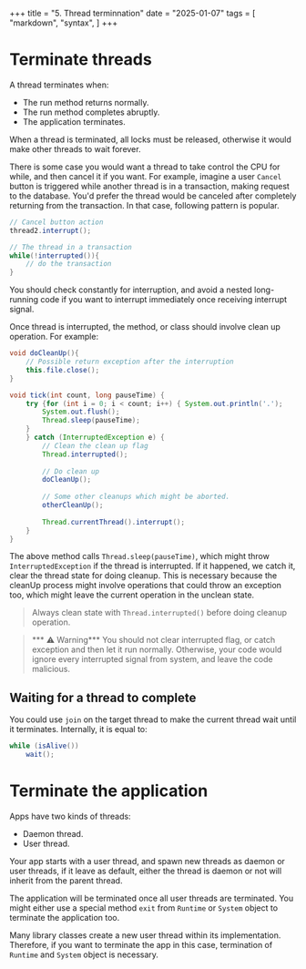 +++
title = "5. Thread terminnation"
date = "2025-01-07"
tags = [
    "markdown",
    "syntax",
]
+++

# Terminate threads

A thread terminates when:
+ The run method returns normally.
+ The run method completes abruptly.
+ The application terminates.

When a thread is terminated, all locks must be released, otherwise it would make other threads to wait forever.

There is some case you would want a thread to take control the CPU for while, and then cancel it if you want.
For example, imagine a user `Cancel` button is triggered while another thread is in a transaction,
making request to the database. You'd prefer the thread would be canceled after completely returning from the
transaction. In that case, following pattern is popular.

```java
// Cancel button action
thread2.interrupt();
```

```java
// The thread in a transaction
while(!interrupted()){
    // do the transaction
}
```

You should check constantly for interruption, and avoid a nested long-running code if you want to interrupt immediately
once receiving interrupt signal.

Once thread is interrupted, the method, or class should involve clean up operation. For example:
```java
void doCleanUp(){
    // Possible return exception after the interruption
    this.file.close();
}

void tick(int count, long pauseTime) {
    try {for (int i = 0; i < count; i++) { System.out.println('.');
        System.out.flush();
        Thread.sleep(pauseTime);
    }
    } catch (InterruptedException e) {
        // Clean the clean up flag
        Thread.interrupted();
        
        // Do clean up
        doCleanUp();
        
        // Some other cleanups which might be aborted.
        otherCleanUp();
        
        Thread.currentThread().interrupt();
    }
}

```

The above method calls `Thread.sleep(pauseTime)`, which might throw `InterruptedException` if the thread is interrupted. If it happened, we catch it, clear the thread state for doing cleanup. This is necessary because the cleanUp process might involve
operations that could throw an exception too, which might leave the current operation in the unclean state.


> Always clean state with `Thread.interrupted()` before doing cleanup operation.


> *** ⚠️ Warning***
> You should not clear interrupted flag, or catch exception and then let it run normally. Otherwise, your code would ignore every interrupted signal from system, and leave the code malicious.

## Waiting for a thread to complete
You could use `join` on the target thread to make the current thread wait until it terminates. Internally, it is equal to:

```java
while (isAlive())
    wait();
```

# Terminate the application
Apps have two kinds of threads:
+ Daemon thread.
+ User thread.

Your app starts with a user thread, and spawn new threads as daemon or user threads, if it leave as default, either the thread is daemon or not will inherit from the parent thread. 

The application will be terminated once all user threads are terminated. You might either use a special method `exit` from `Runtime` or `System` object to terminate the application too.

Many library classes create a new user thread within its implementation. Therefore, if you want to terminate the app in this case, termination of `Runtime` and `System` object is necessary.